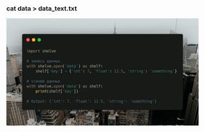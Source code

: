 ### cat data > data_text.txt


![](https://raw.githubusercontent.com/tonypithony/stdPyDataBase/main/stdpydb.jpg)
